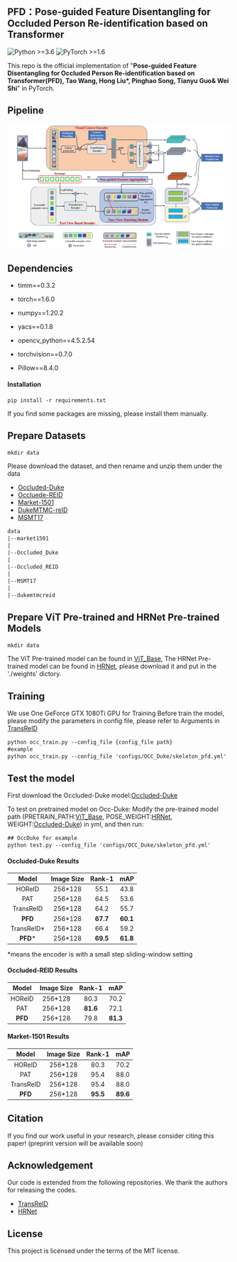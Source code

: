 ## **PFD：Pose-guided Feature Disentangling for Occluded Person Re-identification based on Transformer**

![Python >=3.6](https://img.shields.io/badge/Python->=3.6-yellow.svg)    ![PyTorch >=1.6](https://img.shields.io/badge/PyTorch->=1.6-blue.svg)

This repo is the official implementation of "**Pose-guided Feature Disentangling for Occluded Person Re-identification based on Transformer(PFD),  Tao Wang, Hong Liu$*$, Pinghao Song, Tianyu Guo& Wei Shi**" in PyTorch.

## Pipeline

![framework](fig/model.png)

## Dependencies

- timm==0.3.2

- torch==1.6.0

- numpy==1.20.2

- yacs==0.1.8

- opencv_python==4.5.2.54

- torchvision==0.7.0

- Pillow==8.4.0

#### Installation

```
pip install -r requirements.txt
```

If you find some packages are missing, please install them manually. 




## Prepare Datasets

```
mkdir data
```
Please download the dataset, and then rename and unzip them under the data

- [Occluded-Duke]()
- [Occluede-REID]()
- [Market-1501]()
- [DukeMTMC-reID]()
- [MSMT17]()

```
data
|--market1501
|
|--Occluded_Duke
|
|--Occluded_REID
|
|--MSMT17
|
|--dukemtmcreid
```

## Prepare ViT Pre-trained and HRNet Pre-trained Models

```
mkdir data
```
The ViT Pre-trained model can be found in [ViT_Base](https://drive.google.com/drive/folders/1bZinxHbxIghPNFlwQjkKfPR4SBcZgtYz?usp=sharing), The HRNet Pre-trained model can be found in [HRNet](https://drive.google.com/drive/folders/1iqXW84trCptYEELlVTB_KgYUCTqkJxsj?usp=sharinghttps://drive.google.com/drive/folders/1iqXW84trCptYEELlVTB_KgYUCTqkJxsj?usp=sharing), please download it and put in the './weights' dictory.



## Training
We use One GeForce GTX 1080Ti GPU for Training
Before train the model, please modify the parameters in config file, please refer to Arguments in  [TransReID](https://github.com/damo-cv/TransReID)
```
python occ_train.py --config_file {config_file path}
#example
python occ_train.py --config_file 'configs/OCC_Duke/skeleton_pfd.yml'
```


## Test the model

First download the Occluded-Duke model:[Occluded-Duke](https://drive.google.com/drive/folders/1a6q2nPDlX-ig8sWQh7uNYo1QfhhA2gGD?usp=sharing)

To test on pretrained model on Occ-Duke:
Modify the pre-trained model path (PRETRAIN_PATH:[ViT_Base](https://drive.google.com/drive/folders/1bZinxHbxIghPNFlwQjkKfPR4SBcZgtYz?usp=sharing), POSE_WEIGHT:[HRNet](https://drive.google.com/drive/folders/1iqXW84trCptYEELlVTB_KgYUCTqkJxsj?usp=sharinghttps://drive.google.com/drive/folders/1iqXW84trCptYEELlVTB_KgYUCTqkJxsj?usp=sharing), WEIGHT:[Occluded-Duke]((https://drive.google.com/drive/folders/1a6q2nPDlX-ig8sWQh7uNYo1QfhhA2gGD?usp=sharing))) in yml, and then run:

```
## OccDuke for example
python test.py --config_file 'configs/OCC_Duke/skeleton_pfd.yml'
```



#### Occluded-Duke Results
| Model         | Image Size|Rank-1 | mAP |
| :------:      | :------:  |:------: | :------: |
|  HOReID       | 256*128   | 55.1 | 43.8|
|  PAT          | 256*128   | 64.5 | 53.6|
| TransReID     | 256*128   | 64.2 | 55.7|
| **PFD**       | 256*128   | **67.7** | **60.1**|
| TransReID*    | 256*128   | 66.4 | 59.2|
| **PFD***       | 256*128   | **69.5** | **61.8**|

$*$means the encoder is with a small step sliding-window setting

#### Occluded-REID Results
| Model         | Image Size|Rank-1 | mAP |
| :------:      | :------:  |:------: | :------: |
|  HOReID       | 256*128   | 80.3 | 70.2|
|  PAT          | 256*128   | **81.6** | 72.1|
| **PFD**       | 256*128   | 79.8 | **81.3**|

#### Market-1501 Results
| Model         | Image Size|Rank-1 | mAP |
| :------:      | :------:  |:------: | :------: |
|  HOReID       | 256*128   | 80.3 | 70.2|
|  PAT          | 256*128   | 95.4 | 88.0|
|  TransReID    | 256*128   | 95.4 | 88.0|
| **PFD**       | 256*128   | **95.5** | **89.6**|




## Citation

If you find our work useful in your research, please consider citing this paper! (preprint version will be available soon)

<!-- ```
@article{li2021mhformer,
  title={Pose-guided Feature Disentangling for Occluded Person Re-identification Based on Transformer},
  author={Li, Wenhao and Liu, Hong and Tang, Hao and Wang, Pichao and Van Gool, Luc},
  journal={arXiv preprint arXiv:2111.12707},
  year={2021}
}
``` -->

## Acknowledgement

Our code is extended from the following repositories. We thank the authors for releasing the codes.

- [TransReID](https://github.com/damo-cv/TransReID)
- [HRNet](https://github.com/stefanopini/simple-HRNet)

## License

This project is licensed under the terms of the MIT license.